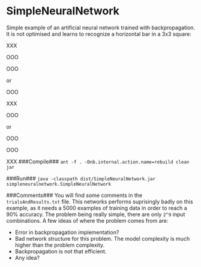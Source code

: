 SimpleNeuralNetwork
===================
Simple example of an artificial neural network trained with backpropagation.
It is not optimised and learns to recognize a horizontal bar in a 3x3 square:

XXX

OOO

OOO

or

OOO

XXX

OOO

or

OOO

OOO

XXX
###Compile###
`ant -f . -Dnb.internal.action.name=rebuild clean jar`

###Run###
`java -classpath dist/SimpleNeuralNetwork.jar simpleneuralnetwork.SimpleNeuralNetwork`

###Comments###
You will find some comments in the `trialsAndResults.txt` file. This networks performs suprisingly badly on this example, as it needs a 5000 examples of training data in order to reach a 90% accuracy. The problem being really simple, there are only `2^9` input combinations.
A few ideas of where the problem comes from are:
- Error in backpropagation implementation?
- Bad network structure for this problem. The model complexity is much higher than the problem complexity.
- Backpropagation is not that efficient.
- Any idea?
